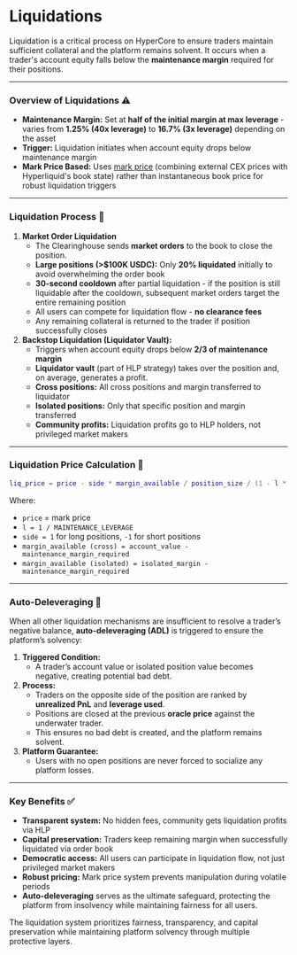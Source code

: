 # Liquidations

Liquidation is a critical process on HyperCore to ensure traders maintain sufficient collateral and the platform remains solvent. It occurs when a trader's account equity falls below the **maintenance margin** required for their positions.

***

### **Overview of Liquidations** ⚠️

* **Maintenance Margin:** Set at **half of the initial margin at max leverage** - varies from **1.25% (40x leverage)** to **16.7% (3x leverage)** depending on the asset
* **Trigger:** Liquidation initiates when account equity drops below maintenance margin
* **Mark Price Based:** Uses [mark price](../oracle.md#mark-price) (combining external CEX prices with Hyperliquid's book state) rather than instantaneous book price for robust liquidation triggers

***

### **Liquidation Process** 🔄

1. **Market Order Liquidation**
   * The Clearinghouse sends **market orders** to the book to close the position.
   * **Large positions (>$100K USDC):** Only **20% liquidated** initially to avoid overwhelming the order book
   * **30-second cooldown** after partial liquidation - if the position is still liquidable after the cooldown, subsequent market orders target the entire remaining position
   * All users can compete for liquidation flow - **no clearance fees**
   * Any remaining collateral is returned to the trader if position successfully closes
2. **Backstop Liquidation (Liquidator Vault):**
   * Triggers when account equity drops below **2/3 of maintenance margin**
   * **Liquidator vault** (part of HLP strategy) takes over the position and, on average, generates a profit.
   * **Cross positions:** All cross positions and margin transferred to liquidator
   * **Isolated positions:** Only that specific position and margin transferred
   * **Community profits:** Liquidation profits go to HLP holders, not privileged market makers

***

### **Liquidation Price Calculation** 🧮

```lua
liq_price = price - side * margin_available / position_size / (1 - l * side)
```

Where:

* `price` = mark price
* `l = 1 / MAINTENANCE_LEVERAGE`
* `side = 1` for long positions, `-1` for short positions
* `margin_available (cross) = account_value - maintenance_margin_required`
* `margin_available (isolated) = isolated_margin - maintenance_margin_required`

***

### **Auto-Deleveraging** 🔐

When all other liquidation mechanisms are insufficient to resolve a trader’s negative balance, **auto-deleveraging (ADL)** is triggered to ensure the platform’s solvency:

1. **Triggered Condition:**
   * A trader’s account value or isolated position value becomes negative, creating potential bad debt.
2. **Process:**
   * Traders on the opposite side of the position are ranked by **unrealized PnL** and **leverage used**.
   * Positions are closed at the previous **oracle price** against the underwater trader.
   * This ensures no bad debt is created, and the platform remains solvent.
3. **Platform Guarantee:**
   * Users with no open positions are never forced to socialize any platform losses.

***

### **Key Benefits** ✅

* **Transparent system:** No hidden fees, community gets liquidation profits via HLP
* **Capital preservation:** Traders keep remaining margin when successfully liquidated via order book
* **Democratic access:** All users can participate in liquidation flow, not just privileged market makers
* **Robust pricing:** Mark price system prevents manipulation during volatile periods
* **Auto-deleveraging** serves as the ultimate safeguard, protecting the platform from insolvency while maintaining fairness for all users.

The liquidation system prioritizes fairness, transparency, and capital preservation while maintaining platform solvency through multiple protective layers.

